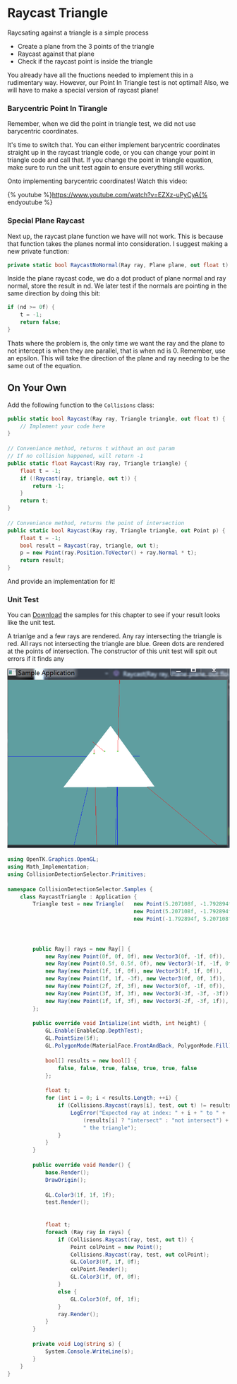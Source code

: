 # Raycast Triangle

Raycsating against a triangle is a simple process

* Create a plane from the 3 points of the triangle
* Raycast against that plane
* Check if the raycast point is inside the triangle

You already have all the fnuctions needed to implement this in a rudimentary way. However, our Point In Triangle test is not optimal! Also, we will have to make a special version of raycast plane!


### Barycentric Point In Tirangle

Remember, when we did the point in triangle test, we did not use barycentric coordinates.

It's time to switch that. You can either implement barycentric coordinates straight up in the raycast triangle code, or you can change your point in triangle code and call that. If you change the point in triangle equation, make sure to run the unit test again to ensure everything still works.

Onto implementing barycentric coordinates! Watch this video:

{% youtube %}https://www.youtube.com/watch?v=EZXz-uPyCyA{% endyoutube %}

### Special Plane Raycast

Next up, the raycast plane function we have will not work. This is because that function takes the planes normal into consideration. I suggest making a new private function:

```cs
private static bool RaycastNoNormal(Ray ray, Plane plane, out float t) {
```

Inside the plane raycast code, we do a dot product of plane normal and ray normal, store the result in nd. We later test if the normals are pointing in the same direction by doing this bit:

```cs
if (nd >= 0f) {
    t = -1;
    return false;
}
```

Thats where the problem is, the only time we want the ray and the plane to not intercept is when they are parallel, that is when nd is 0. Remember, use an epsilon. This will take the direction of the plane and ray needing to be the same out of the equation.

## On Your Own

Add the following function to the ```Collisions``` class:

```cs
public static bool Raycast(Ray ray, Triangle triangle, out float t) {
    // Implement your code here
}

// Conveniance method, returns t without an out param
// If no collision happened, will return -1
public static float Raycast(Ray ray, Triangle triangle) {
    float t = -1;
    if (!Raycast(ray, triangle, out t)) {
        return -1;
    }
    return t;
}

// Conveniance method, returns the point of intersection
public static bool Raycast(Ray ray, Triangle triangle, out Point p) {
    float t = -1;
    bool result = Raycast(ray, triangle, out t);
    p = new Point(ray.Position.ToVector() + ray.Normal * t);
    return result;
}
```

And provide an implementation for it!

### Unit Test

You can [Download](../Samples/3DModels.rar) the samples for this chapter to see if your result looks like the unit test.

A trianlge and a few rays are rendered. Any ray intersecting the triangle is red. All rays not intersecting the triangle are blue. Green dots are rendered at the points of intersection. The constructor of this unit test will spit out errors if it finds any 

![UNIT](unit_triangle_ray_intersection.png)

```cs
using OpenTK.Graphics.OpenGL;
using Math_Implementation;
using CollisionDetectionSelector.Primitives;

namespace CollisionDetectionSelector.Samples {
    class RaycastTriangle : Application {
        Triangle test = new Triangle(   new Point(5.207108f, -1.792894f, -3.949748f), 
                                        new Point(5.207108f, -1.792894f, 5.949748f), 
                                        new Point(-1.792894f, 5.207108f, 1));



        public Ray[] rays = new Ray[] {
            new Ray(new Point(0f, 0f, 0f), new Vector3(0f, -1f, 0f)),
            new Ray(new Point(0.5f, 0.5f, 0f), new Vector3(-1f, -1f, 0f)),
            new Ray(new Point(1f, 1f, 0f), new Vector3(1f, 1f, 0f)),
            new Ray(new Point(1f, 1f, -3f), new Vector3(0f, 0f, 1f)),
            new Ray(new Point(2f, 2f, 3f), new Vector3(0f, -1f, 0f)),
            new Ray(new Point(3f, 3f, 3f), new Vector3(-3f, -3f, -3f)),
            new Ray(new Point(1f, 1f, 3f), new Vector3(-2f, -3f, 1f)),
        };

        public override void Intialize(int width, int height) {
            GL.Enable(EnableCap.DepthTest);
            GL.PointSize(5f);
            GL.PolygonMode(MaterialFace.FrontAndBack, PolygonMode.Fill);

            bool[] results = new bool[] {
                false, false, true, false, true, true, false
            };

            float t;
            for (int i = 0; i < results.Length; ++i) {
                if (Collisions.Raycast(rays[i], test, out t) != results[i]) {
                    LogError("Expected ray at index: " + i + " to " +
                        (results[i] ? "intersect" : "not intersect") +
                        " the triangle");
                }
            }
        }

        public override void Render() {
            base.Render();
            DrawOrigin();

            GL.Color3(1f, 1f, 1f);
            test.Render();


            float t;
            foreach (Ray ray in rays) {
                if (Collisions.Raycast(ray, test, out t)) {
                    Point colPoint = new Point();
                    Collisions.Raycast(ray, test, out colPoint);
                    GL.Color3(0f, 1f, 0f);
                    colPoint.Render();
                    GL.Color3(1f, 0f, 0f);
                }
                else {
                    GL.Color3(0f, 0f, 1f);
                }
                ray.Render();
            }
        }

        private void Log(string s) {
            System.Console.WriteLine(s);
        }
    }
}

```